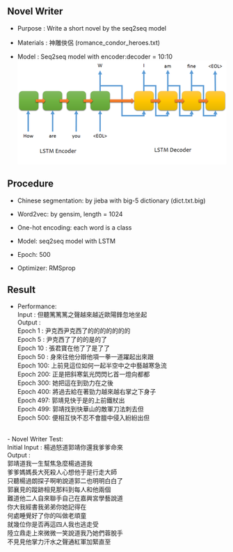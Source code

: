## Novel Writer

 - Purpose : Write a short novel by the seq2seq model

 - Materials : 神雕俠侶 (romance_condor_heroes.txt)

 - Model : Seq2seq model with encoder:decoder = 10:10 <br>
![png](./imgs/seq2seq.png)

## Procedure

 - Chinese segmentation: by jieba with big-5 dictionary (dict.txt.big)

 - Word2vec: by gensim, length = 1024

 - One-hot encoding: each word is a class

 - Model: seq2seq model with LSTM

 - Epoch: 500

 - Optimizer: RMSprop

## Result
 - Performance: <br>
 Input : 但聽篤篤篤之聲越來越近歐陽鋒忽地坐起 <br>
 Output : <br>
     Epoch 1  : 尹克西尹克西了的的的的的的的 <br>
     Epoch 5  : 尹克西了了的的是的了 <br>
     Epoch 10 : 張君寶在他了了是了了 <br>
     Epoch 50 : 身來往他分辯他項一拳一道躍起出來跟 <br>
     Epoch 100: 上前見這位如何一起半空中之中藝越寒急流 <br>
     Epoch 200: 正是把斜寒氣光閃閃匕首一燈向都都 <br>
     Epoch 300: 她把這在到勁力在之後 <br>
     Epoch 400: 將過去給在著勁力越來越右掌之下身子 <br>
     Epoch 497: 郭靖見快于是的上前鐵杖出 <br>
     Epoch 499: 郭靖找到快華山的敵軍刀法刺去但 <br>
     Epoch 500: 便相互快不忍不會膻中侵入紛紛出但 <br>
 <br>
 - Novel Writer Test: <br>
 Initial Input : 楊過怒道郭靖你還我爹爹命來 <br>
 Output : <br>
 郭靖道我一生幫焦急麼楊過道我<br>
爹爹媽媽長大死殺人心想他于是行走大師<br>
只聽楊過朗探子啊喲說道郭二也明明白白了<br>
郭襄見的蹤跡相見那料到每人和他兩個<br>
難道他二人自來聯手自己在嘉興宮學藝說道<br>
你大我經書我弟弟你她記得在<br>
何處睡覺好了你的叫做老頑童<br>
就幾位你是否再這四人我也逃走受<br>
陸立鼎走上來微微一笑說道我乃她們蓉脫手<br>
不見見他掌力汗水之聲通紅軍加緊直至<br>
 
     
